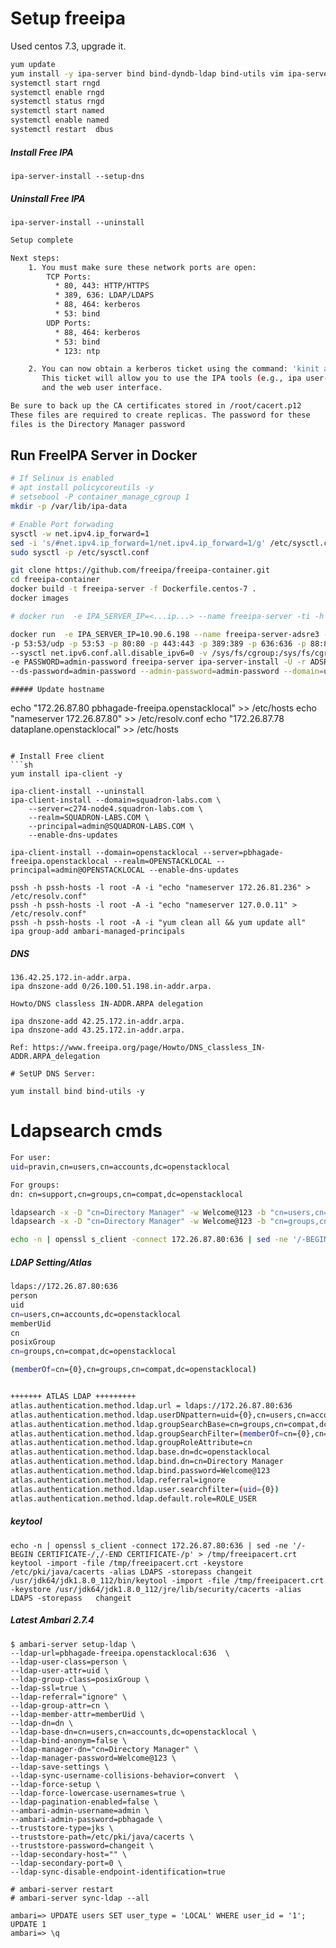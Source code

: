 # Setup freeipa

Used centos 7.3, upgrade it.

```sh
yum update
yum install -y ipa-server bind bind-dyndb-ldap bind-utils vim ipa-server-dns bindipa-server  rng-tools
systemctl start rngd
systemctl enable rngd
systemctl status rngd
systemctl start named
systemctl enable named
systemctl restart  dbus
```
##### Install Free IPA
```
ipa-server-install --setup-dns
```

##### Uninstall Free IPA
```
ipa-server-install --uninstall
```

```bash
Setup complete

Next steps:
	1. You must make sure these network ports are open:
		TCP Ports:
		  * 80, 443: HTTP/HTTPS
		  * 389, 636: LDAP/LDAPS
		  * 88, 464: kerberos
		  * 53: bind
		UDP Ports:
		  * 88, 464: kerberos
		  * 53: bind
		  * 123: ntp

	2. You can now obtain a kerberos ticket using the command: 'kinit admin'
	   This ticket will allow you to use the IPA tools (e.g., ipa user-add)
	   and the web user interface.

Be sure to back up the CA certificates stored in /root/cacert.p12
These files are required to create replicas. The password for these
files is the Directory Manager password
```


## Run FreeIPA Server in Docker
```bash
# If Selinux is enabled
# apt install policycoreutils -y
# setsebool -P container_manage_cgroup 1
mkdir -p /var/lib/ipa-data

# Enable Port forwading
sysctl -w net.ipv4.ip_forward=1
sed -i 's/#net.ipv4.ip_forward=1/net.ipv4.ip_forward=1/g' /etc/sysctl.conf
sudo sysctl -p /etc/sysctl.conf

git clone https://github.com/freeipa/freeipa-container.git
cd freeipa-container
docker build -t freeipa-server -f Dockerfile.centos-7 .
docker images

# docker run  -e IPA_SERVER_IP=<...ip...> --name freeipa-server -ti -h <HOSTNAME> -p 53:53/udp -p 53:53 -p 80:80 -p 443:443 -p 389:389 -p 636:636 -p 88:88 -p 464:464 -p 88:88/udp -p 464:464/udp -p 123:123/udp --sysctl net.ipv6.conf.all.disable_ipv6=0 -v /sys/fs/cgroup:/sys/fs/cgroup:ro -v /var/lib/ipa-data1:/data:Z -e PASSWORD=admin-password freeipa-server ipa-server-install -U -r <REALM> --ds-password=admin-password --admin-password=admin-password --domain=<DOMAIN> --no-ntp 

docker run  -e IPA_SERVER_IP=10.90.6.198 --name freeipa-server-adsre3 -ti -h mstr1.odp.u18.adsre \
-p 53:53/udp -p 53:53 -p 80:80 -p 443:443 -p 389:389 -p 636:636 -p 88:88 -p 464:464 -p 88:88/udp -p 464:464/udp -p 123:123/udp \
--sysctl net.ipv6.conf.all.disable_ipv6=0 -v /sys/fs/cgroup:/sys/fs/cgroup:ro -v /var/lib/ipa-data1:/data:Z \
-e PASSWORD=admin-password freeipa-server ipa-server-install -U -r ADSRE.ACCELO \
--ds-password=admin-password --admin-password=admin-password --domain=u18.adsre --no-ntp 

```



```
##### Update hostname
```
echo "172.26.87.80	     pbhagade-freeipa.openstacklocal" >> /etc/hosts
echo "nameserver 172.26.87.80" >> /etc/resolv.conf
echo "172.26.87.78   dataplane.openstacklocal" >> /etc/hosts
```

# Install Free client
```sh
yum install ipa-client -y

ipa-client-install --uninstall
ipa-client-install --domain=squadron-labs.com \
    --server=c274-node4.squadron-labs.com \
    --realm=SQUADRON-LABS.COM \
    --principal=admin@SQUADRON-LABS.COM \
    --enable-dns-updates
    
ipa-client-install --domain=openstacklocal --server=pbhagade-freeipa.openstacklocal --realm=OPENSTACKLOCAL --principal=admin@OPENSTACKLOCAL --enable-dns-updates
```

```
pssh -h pssh-hosts -l root -A -i "echo "nameserver 172.26.81.236" > /etc/resolv.conf"
pssh -h pssh-hosts -l root -A -i "echo "nameserver 127.0.0.11" > /etc/resolv.conf"
pssh -h pssh-hosts -l root -A -i "yum clean all && yum update all"
ipa group-add ambari-managed-principals
```


##### DNS
```
136.42.25.172.in-addr.arpa.
ipa dnszone-add 0/26.100.51.198.in-addr.arpa.

Howto/DNS classless IN-ADDR.ARPA delegation

ipa dnszone-add 42.25.172.in-addr.arpa.
ipa dnszone-add 43.25.172.in-addr.arpa.

Ref: https://www.freeipa.org/page/Howto/DNS_classless_IN-ADDR.ARPA_delegation

# SetUP DNS Server:

yum install bind bind-utils -y
```

# Ldapsearch cmds

```sh
For user:
uid=pravin,cn=users,cn=accounts,dc=openstacklocal

For groups:
dn: cn=support,cn=groups,cn=compat,dc=openstacklocal

ldapsearch -x -D "cn=Directory Manager" -w Welcome@123 -b "cn=users,cn=accounts,dc=openstacklocal"   "(uid=pravin)"
ldapsearch -x -D "cn=Directory Manager" -w Welcome@123 -b "cn=groups,cn=compat,dc=openstacklocal"   "(cn=support)"

echo -n | openssl s_client -connect 172.26.87.80:636 | sed -ne '/-BEGIN CERTIFICATE-/,/-END CERTIFICATE-/p' > /tmp/freeipacert.crt
```

##### LDAP Setting/Atlas
```sh
ldaps://172.26.87.80:636
person
uid
cn=users,cn=accounts,dc=openstacklocal
memberUid
cn
posixGroup
cn=groups,cn=compat,dc=openstacklocal

(memberOf=cn={0},cn=groups,cn=compat,dc=openstacklocal)


+++++++ ATLAS LDAP +++++++++
atlas.authentication.method.ldap.url = ldaps://172.26.87.80:636
atlas.authentication.method.ldap.userDNpattern=uid={0},cn=users,cn=accounts,dc=openstacklocal
atlas.authentication.method.ldap.groupSearchBase=cn=groups,cn=compat,dc=openstacklocal
atlas.authentication.method.ldap.groupSearchFilter=(memberOf=cn={0},cn=groups,cn=compat,dc=openstacklocal)
atlas.authentication.method.ldap.groupRoleAttribute=cn
atlas.authentication.method.ldap.base.dn=dc=openstacklocal
atlas.authentication.method.ldap.bind.dn=cn=Directory Manager
atlas.authentication.method.ldap.bind.password=Welcome@123
atlas.authentication.method.ldap.referral=ignore
atlas.authentication.method.ldap.user.searchfilter=(uid={0})
atlas.authentication.method.ldap.default.role=ROLE_USER
```

##### keytool
```
echo -n | openssl s_client -connect 172.26.87.80:636 | sed -ne '/-BEGIN CERTIFICATE-/,/-END CERTIFICATE-/p' > /tmp/freeipacert.crt
keytool -import -file /tmp/freeipacert.crt -keystore /etc/pki/java/cacerts -alias LDAPS -storepass changeit
/usr/jdk64/jdk1.8.0_112/bin/keytool -import -file /tmp/freeipacert.crt -keystore /usr/jdk64/jdk1.8.0_112/jre/lib/security/cacerts -alias LDAPS -storepass 	changeit
```

##### Latest Ambari 2.7.4 ######

```
$ ambari-server setup-ldap \
--ldap-url=pbhagade-freeipa.openstacklocal:636  \
--ldap-user-class=person \
--ldap-user-attr=uid \
--ldap-group-class=posixGroup \
--ldap-ssl=true \
--ldap-referral="ignore" \
--ldap-group-attr=cn \
--ldap-member-attr=memberUid \
--ldap-dn=dn \
--ldap-base-dn=cn=users,cn=accounts,dc=openstacklocal \
--ldap-bind-anonym=false \
--ldap-manager-dn="cn=Directory Manager" \
--ldap-manager-password=Welcome@123 \
--ldap-save-settings \
--ldap-sync-username-collisions-behavior=convert  \
--ldap-force-setup \
--ldap-force-lowercase-usernames=true \
--ldap-pagination-enabled=false \
--ambari-admin-username=admin \
--ambari-admin-password=pbhagade \
--truststore-type=jks \
--truststore-path=/etc/pki/java/cacerts \
--truststore-password=changeit \
--ldap-secondary-host="" \
--ldap-secondary-port=0 \
--ldap-sync-disable-endpoint-identification=true

# ambari-server restart
# ambari-server sync-ldap --all

ambari=> UPDATE users SET user_type = 'LOCAL' WHERE user_id = '1';
UPDATE 1
ambari=> \q

```
